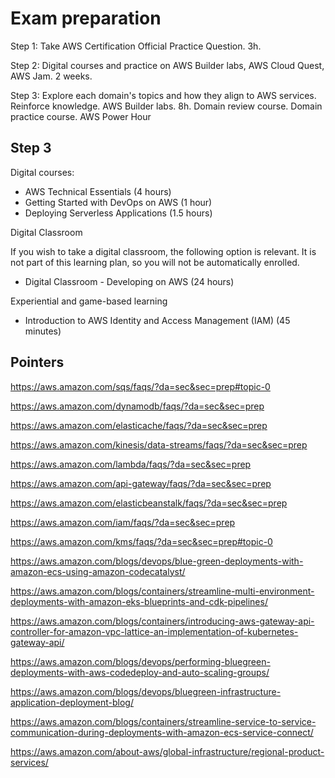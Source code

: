 # Exam preparation

Step 1: Take AWS Certification Official Practice Question. 3h.

Step 2: Digital courses and practice on AWS Builder labs, AWS Cloud Quest, AWS Jam. 2 weeks.

Step 3: Explore each domain's topics and how they align to AWS services. Reinforce knowledge. AWS Builder labs. 8h.
Domain review course. Domain practice course.
AWS Power Hour

## Step 3

Digital courses:

- AWS Technical Essentials (4 hours)
- Getting Started with DevOps on AWS (1 hour)
- Deploying Serverless Applications (1.5 hours)

Digital Classroom

If you wish to take a digital classroom, the following option is relevant. It is not part of this learning plan, so you will not be automatically enrolled.

- Digital Classroom - Developing on AWS (24 hours)

Experiential and game-based learning

- Introduction to AWS Identity and Access Management (IAM) (45 minutes)

## Pointers

<https://aws.amazon.com/sqs/faqs/?da=sec&sec=prep#topic-0>

<https://aws.amazon.com/dynamodb/faqs/?da=sec&sec=prep>

<https://aws.amazon.com/elasticache/faqs/?da=sec&sec=prep>

<https://aws.amazon.com/kinesis/data-streams/faqs/?da=sec&sec=prep>

<https://aws.amazon.com/lambda/faqs/?da=sec&sec=prep>

<https://aws.amazon.com/api-gateway/faqs/?da=sec&sec=prep>

<https://aws.amazon.com/elasticbeanstalk/faqs/?da=sec&sec=prep>

<https://aws.amazon.com/iam/faqs/?da=sec&sec=prep>

<https://aws.amazon.com/kms/faqs/?da=sec&sec=prep#topic-0>

<https://aws.amazon.com/blogs/devops/blue-green-deployments-with-amazon-ecs-using-amazon-codecatalyst/>

<https://aws.amazon.com/blogs/containers/streamline-multi-environment-deployments-with-amazon-eks-blueprints-and-cdk-pipelines/>

<https://aws.amazon.com/blogs/containers/introducing-aws-gateway-api-controller-for-amazon-vpc-lattice-an-implementation-of-kubernetes-gateway-api/>

<https://aws.amazon.com/blogs/devops/performing-bluegreen-deployments-with-aws-codedeploy-and-auto-scaling-groups/>

<https://aws.amazon.com/blogs/devops/bluegreen-infrastructure-application-deployment-blog/>

<https://aws.amazon.com/blogs/containers/streamline-service-to-service-communication-during-deployments-with-amazon-ecs-service-connect/>

<https://aws.amazon.com/about-aws/global-infrastructure/regional-product-services/>
